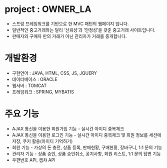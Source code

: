 # project : OWNER_LA
* 스프링 프레임워크를 기반으로 한 MVC 패턴의 웹페이지 입니다.
* 일반적인 중고거래와는 달리 ‘신뢰성’과 ‘안정성’을 갖춘 중고거래 사이트입니다.
* 판매자와 구매자 만의 거래가 아닌 관리자가 거래를 중개합니다.

# 개발환경
* 구현언어 : JAVA, HTML, CSS, JS, JQUERY
* 데이터베이스 : ORACLE
* 웹서버 : TOMCAT
* 프레임워크 : SPRING, MYBATIS

# 주요 기능
* AJAX 통신을 이용한 회원가입 기능 - 실시간 아이디 중복체크
* AJAX 통신을 이용한 로그인 기능 - 실시간 아이디 중복체크 및 회원 정보를 세션에 저장, 쿠키 활용(아이디 기억하기)
* 회원 기능 - 가상의 돈 충전, 상품 등록, 판매현황, 구매현황, 장바구니, 1:1 문의 기능
* 관리자 기능 - 상품 승인, 상품 승인취소, 공지사항, 회원 리스트,  1:1 문의 답변 기능
* 우편번호 API, 캡챠 API
